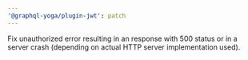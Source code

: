```yaml
---
'@graphql-yoga/plugin-jwt': patch
---
```


Fix unauthorized error resulting in an response with 500 status or in a server crash (depending on
actual HTTP server implementation used).
